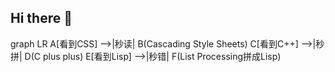 ## Hi there 👋

<!--
**BAYUEQI/BAYUEQI** is a ✨ _special_ ✨ repository because its `README.md` (this file) appears on your GitHub profile.

Here are some ideas to get you started:

- 🔭 I’m currently working on ...
- 🌱 I’m currently learning ...
- 👯 I’m looking to collaborate on ...
- 🤔 I’m looking for help with ...
- 💬 Ask me about ...
- 📫 How to reach me: ...
- 😄 Pronouns: ...
- ⚡ Fun fact: ...
-->
graph LR
    A[看到CSS] -->|秒读| B(Cascading Style Sheets)
    C[看到C++] -->|秒拼| D(C plus plus)
    E[看到Lisp] -->|秒错| F(List Processing拼成Lisp)
